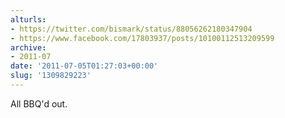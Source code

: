```yaml
---
alturls:
- https://twitter.com/bismark/status/88056262180347904
- https://www.facebook.com/17803937/posts/10100112513209599
archive:
- 2011-07
date: '2011-07-05T01:27:03+00:00'
slug: '1309829223'
---
```


All BBQ'd out.

